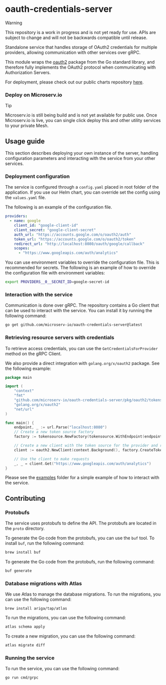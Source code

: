 # oauth-credentials-server

> [!WARNING]
> 
> This repository is a work in progress and is not yet ready for use. APIs are subject to change and will not be backwards compatible until release.

Standalone service that handles storage of OAuth2 credentials for multiple providers, allowing communication with other
services over gRPC.

This module wraps the [oauth2](https://pkg.go.dev/golang.org/x/oauth2) package from the Go standard library, and
therefore fully implements the OAuth2 protocol when communicating with Authorization Servers.

For deployment, please check out our public charts repository [here](https://github.com/microserv-io/public-charts).

### Deploy on Microserv.io

> [!TIP]
> Microserv.io is still being build and is not yet available for public use. Once Microserv.io is live, you can single
> click deploy this and other utility services to your private Mesh.

## Usage guide

This section describes deploying your own instance of the server, handling configuration parameters and interacting with
the service from your other services.

### Deployment configuration

The service is configured through a `config.yaml` placed in root folder of the application. 
If you use our Helm chart, you can override set the config using the `values.yaml` file.

The following is an example of the configuration file.
```yaml
providers:
  - name: google
    client_id: "google-client-id"
    client_secret: "google-client-secret"
    auth_url: "https://accounts.google.com/o/oauth2/auth"
    token_url: "https://accounts.google.com/o/oauth2/token"
    redirect_url: "http://localhost:8080/oauth/google/callback"
    scopes:
      - "https://www.googleapis.com/auth/analytics"
```

You can use environment variables to override the configuration file. This is recommended for secrets. The following is an
example of how to override the configuration file with environment variables:

```bash
export PROVIDERS__0__SECRET_ID=google-secret-id
```

### Interaction with the service

Communication is done over gRPC. The repository contains a Go client that can be used to interact with the service. You
can install it by running the following command:

```bash
go get github.com/microserv-io/oauth-credentials-server@latest
```

### Retrieving resource servers with credentials

To retrieve access credentials, you can use the `GetCredentialsForProvider` method on the gRPC Client.

We also provide a direct integration with `golang.org/x/oauth2` package. See the following example:

```go
package main

import (
	"context"
	"fmt"
	"github.com/microserv-io/oauth-credentials-server/pkg/oauth2/tokensource"
	"golang.org/x/oauth2"
	"net/url"
)

func main() {
	endpoint, _ := url.Parse("localhost:8080")
	// Create a new token source factory
	factory := tokensource.NewFactory(tokensource.WithEndpoint(endpoint))

	// Create a new client with the token source for the provider and resource owner	
	client := oauth2.NewClient(context.Background(), factory.CreateTokenSource(context.TODO(), "google", "some-user-id"))

	// Use the client to make requests
	_, _ = client.Get("https://www.googleapis.com/auth/analytics")
}

```

Please see the [examples](/examples) folder for a simple example of how to interact with the service.

## Contributing

### Protobufs

The service uses protobufs to define the API. The protobufs are located in the `proto` directory.

To generate the Go code from the protobufs, you can use the `buf` tool. To install `buf`, run the following command:

```bash
brew install buf
```

To generate the Go code from the protobufs, run the following command:

```bash
buf generate
```

### Database migrations with Atlas

We use Atlas to manage the database migrations. To run the migrations, you can use the following command:

```
brew install ariga/tap/atlas
```

To run the migrations, you can use the following command:

```bash
atlas schema apply
```

To create a new migration, you can use the following command:

```bash
atlas migrate diff
```

### Running the service

To run the service, you can use the following command:

```bash
go run cmd/grpc
```
